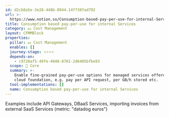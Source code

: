 ```yaml
---
id: d2cb8a5e-3e28-448b-8944-14ff38fad792
url: >-
  https://www.notion.so/Consumption-based-pay-per-use-for-internal-Services-d2cb8a5e3e28448b894414ff38fad792
title: Consumption based pay-per-use for internal Services
category: 💵 Cost Management
layout: CFMMBlock
properties:
  pillar: 💵 Cost Management
  enables: []
  journey-stage: ⭐️⭐️⭐️⭐️
  depends-on:
    - c9728af5-49fe-4948-8701-2d6485bfbe93
  scope: 🏢 Core
  summary: >-
    Enable fine-grained pay-per-use options for managed services offered on the
    cloud foundation, e.g. pay per API request, per GB/h stored etc.
  tool-implementations: []
  name: Consumption based pay-per-use for internal Services
---
```


Examples include API Gateways, DBaaS Services, importing invoices from external SaaS Services (metric: "datadog euros")